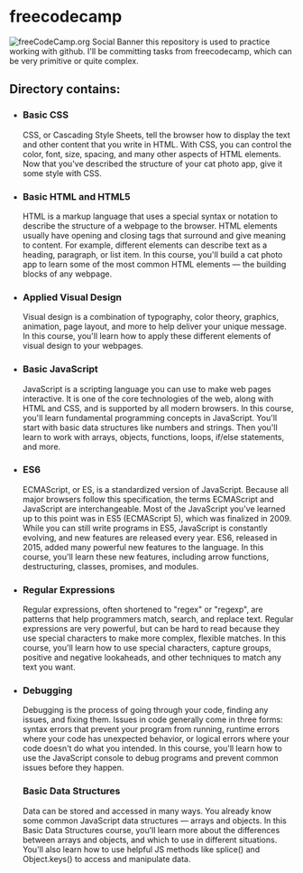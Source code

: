 # freecodecamp
![freeCodeCamp.org Social Banner](https://s3.amazonaws.com/freecodecamp/wide-social-banner.png)
this repository is used to practice working with github. I'll be committing tasks from freecodecamp, which can be very primitive or quite complex.

<h2>Directory contains:</h2>
<ul>
  <li>
  <h3>Basic CSS</h3>
  <p>CSS, or Cascading Style Sheets, tell the browser how to display the text and other content that you write in HTML. With CSS, you can control the color, font, size, spacing, and many other aspects of HTML elements. Now that you've described the structure of your cat photo app, give it some style with CSS.</p>
  </li>
  <li>
  <h3>Basic HTML and HTML5</h3>
  <p>HTML is a markup language that uses a special syntax or notation to describe the structure of a webpage to the browser. HTML elements usually have opening and closing tags that surround and give meaning to content. For example, different elements can describe text as a heading, paragraph, or list item. In this course, you'll build a cat photo app to learn some of the most common HTML elements — the building blocks of any webpage.</p>
  </li>
  <li>
  <h3>Applied Visual Design</h3>
  <p>Visual design is a combination of typography, color theory, graphics, animation, page layout, and more to help deliver your unique message.
In this course, you'll learn how to apply these different elements of visual design to your webpages.</p>
  </li>
  <li>
  <h3>Basic JavaScript</h3>
  <p>JavaScript is a scripting language you can use to make web pages interactive. It is one of the core technologies of the web, along with HTML and CSS, and is supported by all modern browsers. In this course, you'll learn fundamental programming concepts in JavaScript. You'll start with basic data structures like numbers and strings. Then you'll learn to work with arrays, objects, functions, loops, if/else statements, and more.</p>
  </li>
  <li>
  <h3>ES6</h3>
  <p>ECMAScript, or ES, is a standardized version of JavaScript. Because all major browsers follow this specification, the terms ECMAScript and JavaScript are interchangeable. Most of the JavaScript you've learned up to this point was in ES5 (ECMAScript 5), which was finalized in 2009. While you can still write programs in ES5, JavaScript is constantly evolving, and new features are released every year. ES6, released in 2015, added many powerful new features to the language. In this course, you'll learn these new features, including arrow functions, destructuring, classes, promises, and modules.</p>
  </li>
  <li>
  <h3>Regular Expressions</h3>
  <p>Regular expressions, often shortened to "regex" or "regexp", are patterns that help programmers match, search, and replace text. Regular expressions are very powerful, but can be hard to read because they use special characters to make more complex, flexible matches. In this course, you'll learn how to use special characters, capture groups, positive and negative lookaheads, and other techniques to match any text you want.</p>
  </li>
  <li>
  <h3>Debugging</h3>
  <p>Debugging is the process of going through your code, finding any issues, and fixing them. Issues in code generally come in three forms: syntax errors that prevent your program from running, runtime errors where your code has unexpected behavior, or logical errors where your code doesn't do what you intended. In this course, you'll learn how to use the JavaScript console to debug programs and prevent common issues before they happen.</p>
  </li>
  <h3>Basic Data Structures</h3>
  <p>Data can be stored and accessed in many ways. You already know some common JavaScript data structures — arrays and objects. In this Basic Data Structures course, you'll learn more about the differences between arrays and objects, and which to use in different situations. You'll also learn how to use helpful JS methods like splice() and Object.keys() to access and manipulate data.</p>
  </li>
</ul>
